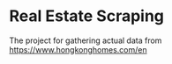 # Real Estate Scraping

The project for gathering actual data from https://www.hongkonghomes.com/en
